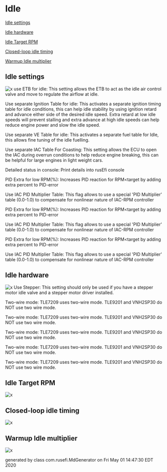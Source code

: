 # Idle
[Idle settings](#Idle-settings)

[Idle hardware](#Idle-hardware)

[Idle Target RPM](#Idle-Target-RPM)

[Closed-loop idle timing](#Closed-loop-idle-timing)

[Warmup Idle multiplier](#Warmup-Idle-multiplier)

## Idle settings
![x](images/dialog_Idle_settings.png)
use ETB for idle: This setting allows the ETB to act as the idle air control valve and move to regulate the airflow at idle.

Use separate Ignition Table for idle: This activates a separate ignition timing table for idle conditions, this can help idle stability by using ignition retard and advance either side of the desired idle speed. Extra retard at low idle speeds will prevent stalling and extra advance at high idle speeds can help reduce engine power and slow the idle speed.

Use separate VE Table for idle: This activates a separate fuel table for Idle, this allows fine tuning of the idle fuelling.

Use separate IAC Table For Coasting: This setting allows the ECU to open the IAC during overrun conditions to help reduce engine breaking, this can be helpful for large engines in light weight cars.

Detailed status in console: Print details into rusEfi console

PID Extra for low RPM(%): Increases PID reaction for RPM<target by adding extra percent to PID-error

Use IAC PID Multiplier Table: This flag allows to use a special 'PID Multiplier' table (0.0-1.0) to compensate for nonlinear nature of IAC-RPM controller

PID Extra for low RPM(%): Increases PID reaction for RPM<target by adding extra percent to PID-error

Use IAC PID Multiplier Table: This flag allows to use a special 'PID Multiplier' table (0.0-1.0) to compensate for nonlinear nature of IAC-RPM controller

PID Extra for low RPM(%): Increases PID reaction for RPM<target by adding extra percent to PID-error

Use IAC PID Multiplier Table: This flag allows to use a special 'PID Multiplier' table (0.0-1.0) to compensate for nonlinear nature of IAC-RPM controller

## Idle hardware
![x](images/dialog_Idle_hardware.png)
Use Stepper: This setting should only be used if you have a stepper motor idle valve and a stepper motor driver installed.

Two-wire mode: TLE7209 uses two-wire mode. TLE9201 and VNH2SP30 do NOT use two wire mode.

Two-wire mode: TLE7209 uses two-wire mode. TLE9201 and VNH2SP30 do NOT use two wire mode.

Two-wire mode: TLE7209 uses two-wire mode. TLE9201 and VNH2SP30 do NOT use two wire mode.

Two-wire mode: TLE7209 uses two-wire mode. TLE9201 and VNH2SP30 do NOT use two wire mode.

Two-wire mode: TLE7209 uses two-wire mode. TLE9201 and VNH2SP30 do NOT use two wire mode.

## Idle Target RPM
![x](images/dialog_Idle_Target_RPM.png)
## Closed-loop idle timing
![x](images/dialog_Closed-loop_idle_timing.png)
## Warmup Idle multiplier
![x](images/dialog_Warmup_Idle_multiplier.png)

generated by class com.rusefi.MdGenerator on Fri May 01 14:47:30 EDT 2020
